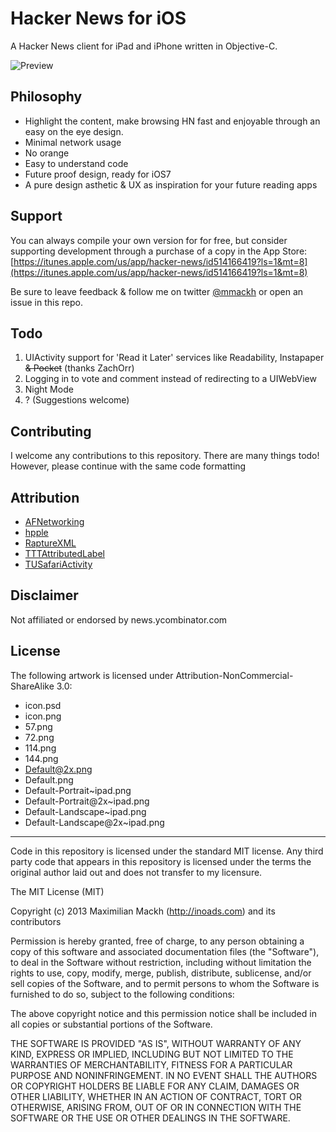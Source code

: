 Hacker News for iOS
===================
A Hacker News client for iPad and iPhone written in Objective-C.

![Preview](https://github.com/mmackh/Hacker-News-for-iOS/raw/master/preview.png)

Philosophy
------
- Highlight the content, make browsing HN fast and enjoyable through an easy on the eye design.
- Minimal network usage
- No orange
- Easy to understand code
- Future proof design, ready for iOS7
- A pure design asthetic & UX as inspiration for your future reading apps

Support
------
You can always compile your own version for for free, but consider supporting development through a purchase of a copy in the App Store: [https://itunes.apple.com/us/app/hacker-news/id514166419?ls=1&mt=8](https://itunes.apple.com/us/app/hacker-news/id514166419?ls=1&mt=8)

Be sure to leave feedback & follow me on twitter [@mmackh](https://twitter.com/mmackh) or open an issue in this repo.

Todo
------
1. UIActivity support for 'Read it Later' services like Readability, Instapaper ~~& Pocket~~ (thanks ZachOrr)
2. Logging in to vote and comment instead of redirecting to a UIWebView
3. Night Mode
4. ? (Suggestions welcome)

Contributing
------
I welcome any contributions to this repository. There are many things todo! However, please continue with the same code formatting

Attribution
-----
- [AFNetworking](https://github.com/AFNetworking/AFNetworking)
- [hpple](https://github.com/topfunky/hpple)
- [RaptureXML](https://github.com/ZaBlanc/RaptureXML)
- [TTTAttributedLabel](https://github.com/mattt/TTTAttributedLabel)
- [TUSafariActivity](https://github.com/davbeck/TUSafariActivity)

Disclaimer
----
Not affiliated or endorsed by news.ycombinator.com

License
----

The following artwork is licensed under Attribution-NonCommercial-ShareAlike 3.0:
- icon.psd
- icon.png
- 57.png
- 72.png
- 114.png
- 144.png
- Default@2x.png
- Default.png
- Default-Portrait~ipad.png
- Default-Portrait@2x~ipad.png
- Default-Landscape~ipad.png
- Default-Landscape@2x~ipad.png

------

Code in this repository is licensed under the standard MIT license. Any third party code that appears in this repository is licensed under the terms the original author laid out and does not transfer to my licensure. 

The MIT License (MIT)

Copyright (c) 2013 Maximilian Mackh (http://inoads.com) and its contributors

Permission is hereby granted, free of charge, to any person obtaining a copy
of this software and associated documentation files (the "Software"), to deal
in the Software without restriction, including without limitation the rights
to use, copy, modify, merge, publish, distribute, sublicense, and/or sell
copies of the Software, and to permit persons to whom the Software is
furnished to do so, subject to the following conditions:

The above copyright notice and this permission notice shall be included in
all copies or substantial portions of the Software.

THE SOFTWARE IS PROVIDED "AS IS", WITHOUT WARRANTY OF ANY KIND, EXPRESS OR
IMPLIED, INCLUDING BUT NOT LIMITED TO THE WARRANTIES OF MERCHANTABILITY,
FITNESS FOR A PARTICULAR PURPOSE AND NONINFRINGEMENT. IN NO EVENT SHALL THE
AUTHORS OR COPYRIGHT HOLDERS BE LIABLE FOR ANY CLAIM, DAMAGES OR OTHER
LIABILITY, WHETHER IN AN ACTION OF CONTRACT, TORT OR OTHERWISE, ARISING FROM,
OUT OF OR IN CONNECTION WITH THE SOFTWARE OR THE USE OR OTHER DEALINGS IN
THE SOFTWARE.
